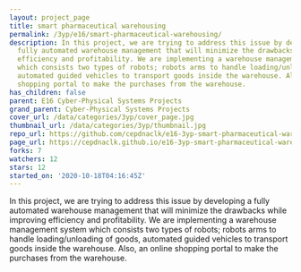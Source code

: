 ```yaml
---
layout: project_page
title: smart pharmaceutical warehousing
permalink: /3yp/e16/smart-pharmaceutical-warehousing/
description: In this project, we are trying to address this issue by developing a
  fully automated warehouse management that will minimize the drawbacks while improving
  efficiency and profitability. We are implementing a warehouse management system
  which consists two types of robots; robots arms to handle loading/unloading of goods,
  automated guided vehicles to transport goods inside the warehouse. Also, an online
  shopping portal to make the purchases from the warehouse.
has_children: false
parent: E16 Cyber-Physical Systems Projects
grand_parent: Cyber-Physical Systems Projects
cover_url: /data/categories/3yp/cover_page.jpg
thumbnail_url: /data/categories/3yp/thumbnail.jpg
repo_url: https://github.com/cepdnaclk/e16-3yp-smart-pharmaceutical-warehousing
page_url: https://cepdnaclk.github.io/e16-3yp-smart-pharmaceutical-warehousing
forks: 7
watchers: 12
stars: 12
started_on: '2020-10-18T04:16:45Z'
---
```


In this project, we are trying to address this issue by developing a fully automated warehouse management that will minimize the drawbacks while improving efficiency and profitability. We are implementing a warehouse management system which consists two types of robots; robots arms to handle loading/unloading of goods, automated guided vehicles to transport goods inside the warehouse. Also, an online shopping portal to make the purchases from the warehouse.